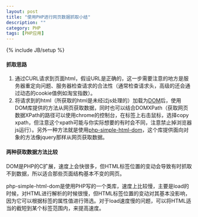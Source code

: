 ```yaml
---
layout: post
title: "使用PHP进行网页数据抓取小结"
description: ""
category: PHP
tags: [PHP应用]
---
```

{% include JB/setup %}

#### 抓取思路

1. 通过CURL请求到页面html，假设URL是正确的，这一步需要注意的地方是服务器重定向问题、服务器检查请求的合法性（通常检查请求头，高级的还会通过动态的cookie值例如淘宝指数）。
2. 将请求到的html（所获取的html是未经过js处理的）加载为[DOM](http://www.php.net/manual/zh/book.dom.php)后，使用DOM库提供的方法从网页获取数据，同时也可以结合DOMXPath（获取网页数据XPath的路径可以使用chrome的控制台，在标签上右击鼠标，选择copy xpath，但注意这个xpath可能与你实际想要的有时会不同，注意禁止掉浏览器js运行）。另外一种方法就是使用[php-simple-html-dom](http://www.ecartchina.com/php-simple-html-dom/manual.htm)，这个库提供面向对象的方法像jquery那样从网页获取数据。

#### 两种获取数据方法比较

DOM是PHP的C扩展，速度上会快很多，但HTML标签位置的变动会导致有时抓取不到数据，所以适合那些页面结构基本不变的网页。

php-simple-html-dom是使用PHP写的一个类库，速度上比较慢，主要是load的时候，对HTML进行解析的时候很慢，但HTML标签位置的变动对其基本没影响，因为它可以根据标签的属性值进行筛选。对于load速度慢的问题，可以将HTML适当的截短到某个标签范围内，来提高速度。